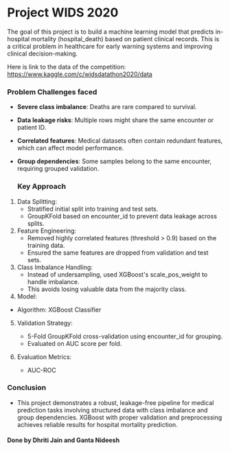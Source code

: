 # Project WIDS 2020

The goal of this project is to build a machine learning model that predicts in-hospital mortality (hospital_death) based on patient clinical records. This is a critical problem in healthcare for early warning systems and improving clinical decision-making.

Here is link to the data of the competition: https://www.kaggle.com/c/widsdatathon2020/data

### Problem Challenges faced
- **Severe class imbalance**: Deaths are rare compared to survival.

- **Data leakage risks**: Multiple rows might share the same encounter or patient ID.

- **Correlated features**: Medical datasets often contain redundant features, which can affect model performance.

- **Group dependencies**: Some samples belong to the same encounter, requiring grouped validation.

  ### Key Approach
1.  Data Splitting:
    - Stratified initial split into training and test sets.
    - GroupKFold based on encounter_id to prevent data leakage across splits.
2. Feature Engineering:
    - Removed highly correlated features (threshold > 0.9) based on the training data.
    - Ensured the same features are dropped from validation and test sets.
3. Class Imbalance Handling:
    - Instead of undersampling, used XGBoost's scale_pos_weight to handle imbalance.
    - This avoids losing valuable data from the majority class.
4. Model:
  - Algorithm: XGBoost Classifier
5. Validation Strategy:
    - 5-Fold GroupKFold cross-validation using encounter_id for grouping.
    - Evaluated on AUC score per fold.
6. Evaluation Metrics:

    - AUC-ROC

### Conclusion
- This project demonstrates a robust, leakage-free pipeline for medical prediction tasks involving structured data with class imbalance and group dependencies. XGBoost with proper validation and preprocessing achieves reliable results for hospital mortality prediction.

#### Done by Dhriti Jain and Ganta Nideesh

